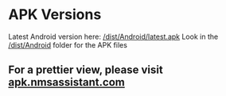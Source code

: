 # APK Versions
Latest Android version here: [/dist/Android/latest.apk](/dist/Android/latest.apk)
Look in the [/dist/Android](/dist/Android) folder for the APK files

## For a prettier view, please visit [apk.nmsassistant.com](https://apk.nmsassistant.com)
